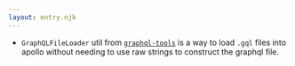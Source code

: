 ```yaml
---
layout: entry.njk
---
```


- `GraphQLFileLoader` util from  [`graphql-tools`](https://www.graphql-tools.com/docs/api/classes/loaders_graphql_file_src.graphqlfileloader) is a way to load `.gql` files into apollo without needing to use raw strings to construct the graphql file.
